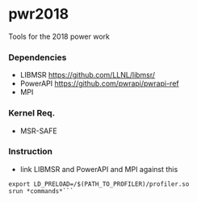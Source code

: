 # pwr2018
Tools for the 2018 power work

### Dependencies
* LIBMSR https://github.com/LLNL/libmsr/
* PowerAPI https://github.com/pwrapi/pwrapi-ref
* MPI

### Kernel Req.
* MSR-SAFE

### Instruction
* link LIBMSR and PowerAPI and MPI against this
```source /$(PATH_TO_PWRLIB)/script/hwloc_msr_profile
export LD_PRELOAD=/$(PATH_TO_PROFILER)/profiler.so
srun *commands*```
